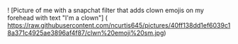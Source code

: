 ! [Picture of me with a snapchat filter that adds clown emojis on my forehead with text "I'm a clown"] (  https://raw.githubusercontent.com/ncurtis645/pictures/40ff138dd1ef6039c18a371c4925ae3896af4f87/clwn%20emoji%20sm.jpg)
